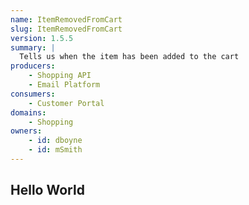 ```yaml
---
name: ItemRemovedFromCart
slug: ItemRemovedFromCart
version: 1.5.5
summary: |
  Tells us when the item has been added to the cart
producers:
    - Shopping API
    - Email Platform
consumers:
    - Customer Portal
domains:
    - Shopping
owners:
    - id: dboyne
    - id: mSmith
---
```


## Hello World

<Mermaid />

<Schema />

